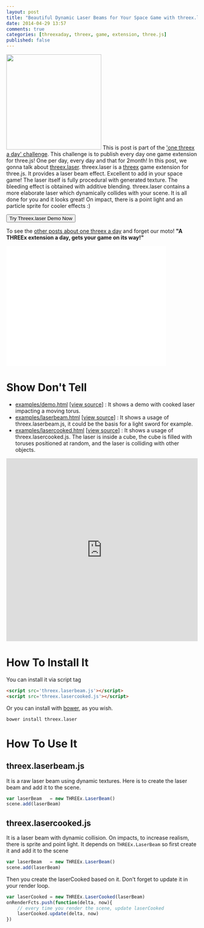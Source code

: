 ```yaml
---
layout: post
title: "Beautiful Dynamic Laser Beams for Your Space Game with threex.laser Game Extension For Three.js"
date: 2014-04-29 13:57
comments: true
categories: [threexaday, threex, game, extension, three.js]
published: false
---
```


<a href='http://jeromeetienne.github.io/threex.laser/examples/demo.html' target='_blank'><img class="right" src="https://raw.githubusercontent.com/jeromeetienne/threex.laser/master/examples/images/screenshot-threex-laser-512x512.jpg" width="250" height="250"></a>
This is post is part of the ['one threex a day' challenge](/blog/categories/threexaday/). 
This challenge is to publish every day one game extension for three.js!
One per day, every day and that for 2month!
In this post, we gonna talk about 
[threex.laser](http://www.threejsgames.com/extensions/#threex.laser).
threex.laser is a [threex](http://www.threejsgames.com/extensions/) game extension for three.js. It provides a laser beam effect. Excellent to add in your space game!
The laser itself is fully procedural with generated texture.
The bleeding effect is obtained with additive blending.
threex.laser contains a more elaborate laser which dynamically collides with your scene. It is all done for you and it looks great! On impact, there is a point light and an particle sprite for cooler effects :)

<a href='http://jeromeetienne.github.io/threex.laser/examples/demo.html' target='_blank'><input type="button" value='Try Threex.laser Demo Now' /></a>

To see the [other posts about one threex a day](/blog/categories/threexaday/) and forget our moto!
**"A THREEx extension a day, gets your game on its way!"**

<!-- more -->

<iframe width="420" height="315" src="//www.youtube.com/embed/PsxSsdwODRk" frameborder="0" allowfullscreen></iframe>


Show Don't Tell
===============
* [examples/demo.html](http://jeromeetienne.github.io/threex.laser/examples/demo.html)
\[[view source](https://github.com/jeromeetienne/threex.laser/blob/master/examples/demo.html)\] :
It shows a demo with cooked laser impacting a moving torus.
* [examples/laserbeam.html](http://jeromeetienne.github.io/threex.laser/examples/laserbeam.html)
\[[view source](https://github.com/jeromeetienne/threex.laser/blob/master/examples/laserbeam.html)\] :
It shows a usage of threex.laserbeam.js, it could be the basis for a light sword for example.
* [examples/lasercooked.html](http://jeromeetienne.github.io/threex.laser/examples/lasercooked.html)
\[[view source](https://github.com/jeromeetienne/threex.laser/blob/master/examples/lasercooked.html)\] :
It shows a usage of threex.lasercooked.js. The laser is inside a cube, the cube is
filled with toruses positioned at random, and the laser is colliding with other objects.

<iframe width="100%" height="480" src="http://jeromeetienne.github.io/threex.laser/examples/demo.html" frameborder="0" allowfullscreen></iframe>



How To Install It
=================

You can install it via script tag

```html
<script src='threex.laserbeam.js'></script>
<script src='threex.lasercooked.js'></script>
```

Or you can install with [bower](http://bower.io/), as you wish.

```bash
bower install threex.laser
```



How To Use It
=============

## threex.laserbeam.js
It is a raw laser beam using dynamic textures.
Here is to create the laser beam and add it to the scene.

```javascript
var laserBeam   = new THREEx.LaserBeam()
scene.add(laserBeam)
```

## threex.lasercooked.js
It is a laser beam with dynamic collision. 
On impacts, to increase realism, there is sprite and point light.
It depends on ```THREEx.LaserBeam``` so first create it and add it to the scene

```javascript
var laserBeam   = new THREEx.LaserBeam()
scene.add(laserBeam)
```

Then you create the laserCooked based on it. Don't forget to update it in your render loop.

```javascript
var laserCooked = new THREEx.LaserCooked(laserBeam)
onRenderFcts.push(function(delta, now){
    // every time you render the scene, update laserCooked
    laserCooked.update(delta, now)
})
```
